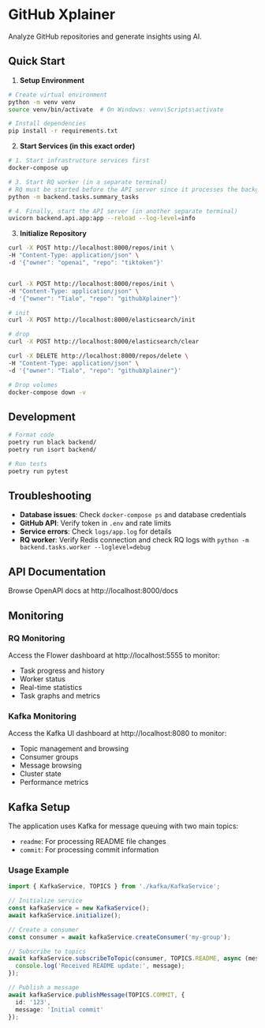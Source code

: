 # GitHub Xplainer

Analyze GitHub repositories and generate insights using AI.

## Quick Start

1. **Setup Environment**
```bash
# Create virtual environment
python -m venv venv
source venv/bin/activate  # On Windows: venv\Scripts\activate

# Install dependencies
pip install -r requirements.txt
```

2. **Start Services (in this exact order)**
```bash
# 1. Start infrastructure services first
docker-compose up

# 3. Start RQ worker (in a separate terminal)
# RQ must be started before the API server since it processes the background tasks
python -m backend.tasks.summary_tasks

# 4. Finally, start the API server (in another separate terminal)
uvicorn backend.api.app:app --reload --log-level=info
```

3. **Initialize Repository**
```bash
curl -X POST http://localhost:8000/repos/init \
-H "Content-Type: application/json" \
-d '{"owner": "openai", "repo": "tiktoken"}'


curl -X POST http://localhost:8000/repos/init \
-H "Content-Type: application/json" \
-d '{"owner": "Tialo", "repo": "githubXplainer"}'
```

```bash
# init
curl -X POST http://localhost:8000/elasticsearch/init

# drop
curl -X POST http://localhost:8000/elasticsearch/clear

curl -X DELETE http://localhost:8000/repos/delete \
-H "Content-Type: application/json" \
-d '{"owner": "Tialo", "repo": "githubXplainer"}'
```

```bash
# Drop volumes
docker-compose down -v
```

## Development

```bash
# Format code
poetry run black backend/
poetry run isort backend/

# Run tests
poetry run pytest
```

## Troubleshooting

- **Database issues**: Check `docker-compose ps` and database credentials
- **GitHub API**: Verify token in `.env` and rate limits
- **Service errors**: Check `logs/app.log` for details
- **RQ worker**: Verify Redis connection and check RQ logs with `python -m backend.tasks.worker --loglevel=debug`

## API Documentation

Browse OpenAPI docs at http://localhost:8000/docs

## Monitoring

### RQ Monitoring
Access the Flower dashboard at http://localhost:5555 to monitor:
- Task progress and history
- Worker status
- Real-time statistics
- Task graphs and metrics

### Kafka Monitoring
Access the Kafka UI dashboard at http://localhost:8080 to monitor:
- Topic management and browsing
- Consumer groups
- Message browsing
- Cluster state
- Performance metrics

## Kafka Setup

The application uses Kafka for message queuing with two main topics:
- `readme`: For processing README file changes
- `commit`: For processing commit information

### Usage Example

```typescript
import { KafkaService, TOPICS } from './kafka/KafkaService';

// Initialize service
const kafkaService = new KafkaService();
await kafkaService.initialize();

// Create a consumer
const consumer = await kafkaService.createConsumer('my-group');

// Subscribe to topics
await kafkaService.subscribeToTopic(consumer, TOPICS.README, async (message) => {
  console.log('Received README update:', message);
});

// Publish a message
await kafkaService.publishMessage(TOPICS.COMMIT, {
  id: '123',
  message: 'Initial commit'
});
```
